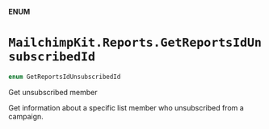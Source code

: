 **ENUM**

# `MailchimpKit.Reports.GetReportsIdUnsubscribedId`

```swift
enum GetReportsIdUnsubscribedId
```

Get unsubscribed member

Get information about a specific list member who unsubscribed from a campaign.
